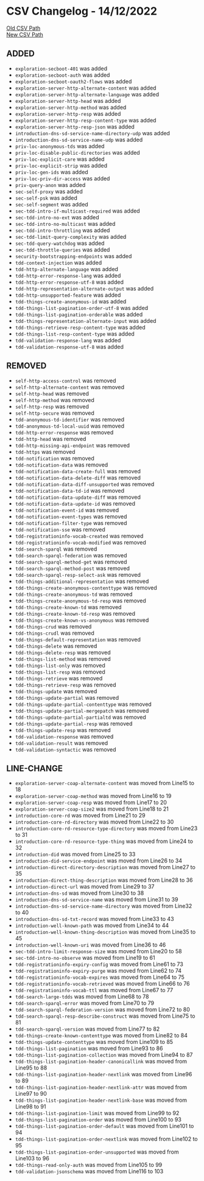 
# CSV Changelog - 14/12/2022

[Old CSV Path](../../../../data/input_2022/Discovery/riot-wot/manual.csv)  
[New CSV Path](../../../../../wot-discovery/testing/manual.csv)


## ADDED

- `exploration-secboot-401` was added
- `exploration-secboot-auth` was added
- `exploration-secboot-oauth2-flows` was added
- `exploration-server-http-alternate-content` was added
- `exploration-server-http-alternate-language` was added
- `exploration-server-http-head` was added
- `exploration-server-http-method` was added
- `exploration-server-http-resp` was added
- `exploration-server-http-resp-content-type` was added
- `exploration-server-http-resp-json` was added
- `introduction-dns-sd-service-name-directory-udp` was added
- `introduction-dns-sd-service-name-udp` was added
- `priv-loc-anonymous-tds` was added
- `priv-loc-disable-public-directories` was added
- `priv-loc-explicit-care` was added
- `priv-loc-explicit-strip` was added
- `priv-loc-gen-ids` was added
- `priv-loc-priv-dir-access` was added
- `priv-query-anon` was added
- `sec-self-proxy` was added
- `sec-self-psk` was added
- `sec-self-segment` was added
- `sec-tdd-intro-if-multicast-required` was added
- `sec-tdd-intro-no-ext` was added
- `sec-tdd-intro-no-multicast` was added
- `sec-tdd-intro-throttling` was added
- `sec-tdd-limit-query-complexity` was added
- `sec-tdd-query-watchdog` was added
- `sec-tdd-throttle-queries` was added
- `security-bootstrapping-endpoints` was added
- `tdd-context-injection` was added
- `tdd-http-alternate-language` was added
- `tdd-http-error-response-lang` was added
- `tdd-http-error-response-utf-8` was added
- `tdd-http-representation-alternate-output` was added
- `tdd-http-unsupported-feature` was added
- `tdd-things-create-anonymous-id` was added
- `tdd-things-list-pagination-order-utf-8` was added
- `tdd-things-list-pagination-orderable` was added
- `tdd-things-representation-alternate-input` was added
- `tdd-things-retrieve-resp-content-type` was added
- `tdd-things-list-resp-content-type` was added
- `tdd-validation-response-lang` was added
- `tdd-validation-response-utf-8` was added


## REMOVED

- `self-http-access-control` was removed
- `self-http-alternate-content` was removed
- `self-http-head` was removed
- `self-http-method` was removed
- `self-http-resp` was removed
- `self-http-secure` was removed
- `tdd-anonymous-td-identifier` was removed
- `tdd-anonymous-td-local-uuid` was removed
- `tdd-http-error-response` was removed
- `tdd-http-head` was removed
- `tdd-http-missing-api-endpoint` was removed
- `tdd-https` was removed
- `tdd-notification` was removed
- `tdd-notification-data` was removed
- `tdd-notification-data-create-full` was removed
- `tdd-notification-data-delete-diff` was removed
- `tdd-notification-data-diff-unsupported` was removed
- `tdd-notification-data-td-id` was removed
- `tdd-notification-data-update-diff` was removed
- `tdd-notification-data-update-id` was removed
- `tdd-notification-event-id` was removed
- `tdd-notification-event-types` was removed
- `tdd-notification-filter-type` was removed
- `tdd-notification-sse` was removed
- `tdd-registrationinfo-vocab-created` was removed
- `tdd-registrationinfo-vocab-modified` was removed
- `tdd-search-sparql` was removed
- `tdd-search-sparql-federation` was removed
- `tdd-search-sparql-method-get` was removed
- `tdd-search-sparql-method-post` was removed
- `tdd-search-sparql-resp-select-ask` was removed
- `tdd-things-additional-representation` was removed
- `tdd-things-create-anonymous-contenttype` was removed
- `tdd-things-create-anonymous-td` was removed
- `tdd-things-create-anonymous-td-resp` was removed
- `tdd-things-create-known-td` was removed
- `tdd-things-create-known-td-resp` was removed
- `tdd-things-create-known-vs-anonymous` was removed
- `tdd-things-crud` was removed
- `tdd-things-crudl` was removed
- `tdd-things-default-representation` was removed
- `tdd-things-delete` was removed
- `tdd-things-delete-resp` was removed
- `tdd-things-list-method` was removed
- `tdd-things-list-only` was removed
- `tdd-things-list-resp` was removed
- `tdd-things-retrieve` was removed
- `tdd-things-retrieve-resp` was removed
- `tdd-things-update` was removed
- `tdd-things-update-partial` was removed
- `tdd-things-update-partial-contenttype` was removed
- `tdd-things-update-partial-mergepatch` was removed
- `tdd-things-update-partial-partialtd` was removed
- `tdd-things-update-partial-resp` was removed
- `tdd-things-update-resp` was removed
- `tdd-validation-response` was removed
- `tdd-validation-result` was removed
- `tdd-validation-syntactic` was removed


## LINE-CHANGE

- `exploration-server-coap-alternate-content` was moved from Line15 to 18
- `exploration-server-coap-method` was moved from Line16 to 19
- `exploration-server-coap-resp` was moved from Line17 to 20
- `exploration-server-coap-size2` was moved from Line18 to 21
- `introduction-core-rd` was moved from Line21 to 29
- `introduction-core-rd-directory` was moved from Line22 to 30
- `introduction-core-rd-resource-type-directory` was moved from Line23 to 31
- `introduction-core-rd-resource-type-thing` was moved from Line24 to 32
- `introduction-did` was moved from Line25 to 33
- `introduction-did-service-endpoint` was moved from Line26 to 34
- `introduction-direct-directory-description` was moved from Line27 to 35
- `introduction-direct-thing-description` was moved from Line28 to 36
- `introduction-direct-url` was moved from Line29 to 37
- `introduction-dns-sd` was moved from Line30 to 38
- `introduction-dns-sd-service-name` was moved from Line31 to 39
- `introduction-dns-sd-service-name-directory` was moved from Line32 to 40
- `introduction-dns-sd-txt-record` was moved from Line33 to 43
- `introduction-well-known-path` was moved from Line34 to 44
- `introduction-well-known-thing-description` was moved from Line35 to 45
- `introduction-well-known-uri` was moved from Line36 to 46
- `sec-tdd-intro-limit-response-size` was moved from Line20 to 58
- `sec-tdd-intro-no-observe` was moved from Line19 to 61
- `tdd-registrationinfo-expiry-config` was moved from Line61 to 73
- `tdd-registrationinfo-expiry-purge` was moved from Line62 to 74
- `tdd-registrationinfo-vocab-expires` was moved from Line64 to 75
- `tdd-registrationinfo-vocab-retrieved` was moved from Line66 to 76
- `tdd-registrationinfo-vocab-ttl` was moved from Line67 to 77
- `tdd-search-large-tdds` was moved from Line68 to 78
- `tdd-search-sparql-error` was moved from Line70 to 79
- `tdd-search-sparql-federation-version` was moved from Line72 to 80
- `tdd-search-sparql-resp-describe-construct` was moved from Line75 to 81
- `tdd-search-sparql-version` was moved from Line77 to 82
- `tdd-things-create-known-contenttype` was moved from Line82 to 84
- `tdd-things-update-contenttype` was moved from Line109 to 85
- `tdd-things-list-pagination` was moved from Line93 to 86
- `tdd-things-list-pagination-collection` was moved from Line94 to 87
- `tdd-things-list-pagination-header-canonicallink` was moved from Line95 to 88
- `tdd-things-list-pagination-header-nextlink` was moved from Line96 to 89
- `tdd-things-list-pagination-header-nextlink-attr` was moved from Line97 to 90
- `tdd-things-list-pagination-header-nextlink-base` was moved from Line98 to 91
- `tdd-things-list-pagination-limit` was moved from Line99 to 92
- `tdd-things-list-pagination-order` was moved from Line100 to 93
- `tdd-things-list-pagination-order-default` was moved from Line101 to 94
- `tdd-things-list-pagination-order-nextlink` was moved from Line102 to 95
- `tdd-things-list-pagination-order-unsupported` was moved from Line103 to 96
- `tdd-things-read-only-auth` was moved from Line105 to 99
- `tdd-validation-jsonschema` was moved from Line116 to 103

